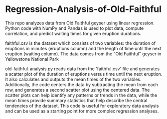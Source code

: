 # Regression-Analysis-of-Old-Faithful
This repo analyzes data from Old Faithful geyser using linear regression. Python code with NumPy and Pandas is used to plot data, compute correlation, and predict waiting times for given eruption durations.

faithful.csv is the dataset which consists of two variables: the duration of eruptions in minutes (eruptions column) and the length of time until the next
eruption (waiting column). The data comes from the "Old Faithful" geyser in Yellowstone National Park

old-faithful-analysis.py reads data from the 'faithful.csv' file and generates a scatter plot of the duration of eruptions versus time until the next eruption. It also calculates and outputs the mean times of the two variables. Additionally, the code centers the data by subtracting the mean from each row, and generates a second scatter plot using the centered data. The scatter plots can help identify any patterns or trends in the data, while the mean times provide summary statistics that help describe the central tendencies of the dataset. This code is useful for exploratory data analysis and can be used as a starting point for more complex regression analyses. 
